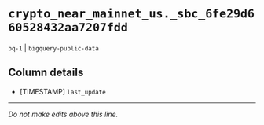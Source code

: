 # `crypto_near_mainnet_us._sbc_6fe29d660528432aa7207fdd`
`bq-1` | `bigquery-public-data`

## Column details
* [TIMESTAMP] `last_update`

-------------------------------------------------------------------------------
*Do not make edits above this line.*
